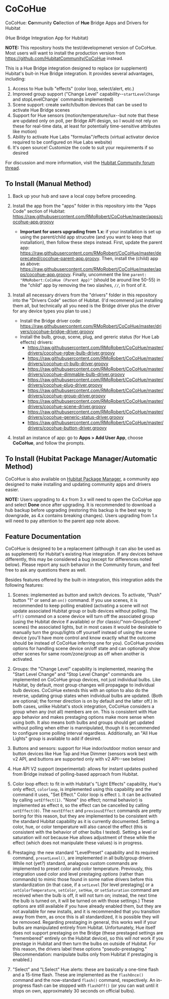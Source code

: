 # CoCoHue
CoCoHue: <b>Co</b>mmunity <b>Co</b>llection of <b>Hue</b> Bridge Apps and Drivers for Hubitat

(Hue Bridge Integration App for Hubitat)

**NOTE:** This repository hosts the test/developmenet version of CoCoHue. Most users will want to install the production version
from <a href="https://github.com/HubitatCommunity/CoCoHue">https://github.com/HubitatCommunity/CoCoHue</a> instead.

This is a Hue Bridge integration designed to replace (or supplement) Hubitat's buit-in Hue Bridge
integration. It provides several advantages, including:
1. Access to Hue bulb "effects" (color loop, select/alert, etc.)
2. Improved group support ("Change Level" capability--`startLevelChange` and stopLevelChange` commands implemented)
3. Scene support: create switch/button devices that can be used to activate Hue Bridge scenes
4. Support for Hue sensors (motion/temperature/lux--but note that these are updated only on poll, per Bridge API design, so I would
not rely on these for real-time data, at least for potentially time-sensitive attributes like motion)
5. Ability to activate Hue Labs "formulas"/effects (virtual activator device required to be configured on Hue Labs website)
6. It's open source! Customize the code to suit your requirements if so desired

For discussion and more information, visit the <a href="https://community.hubitat.com/t/release-cocohue-hue-bridge-integration-including-scenes/27978">Hubitat Community forum thread</a>.

## To Install (Manual Method)
1. Back up your hub and save a local copy before proceeding.

2. Install the app  from the "apps" folder in this repository into the "Apps Code" section of Hubitat: https://raw.githubusercontent.com/RMoRobert/CoCoHue/master/apps/cocohue-app.groovy
    * **Important for users upgrading from 1.x:** if your installation is set up using the parent/child app strucutre (and you want to keep that installation), then
    follow these steps instead. First, update the parent app: https://raw.githubusercontent.com/RMoRobert/CoCoHue/master/deprecated/cocohue-parent-app.groovy. Then,
    install the (child) app as above: https://raw.githubusercontent.com/RMoRobert/CoCoHue/master/apps/cocohue-app.groovy. Finally, uncomment the
    line `parent: "RMoRobert:CoCoHue (Parent App)"` (should be around line 50-55) in the "child" app by removing the two slashes, `//`, in front of it.

3. Install all necessary drivers from the "drivers" folder in this repository into the "Drivers Code" section of Hubitat. (I'd recommend
just installing them all, but technically all you need is the Bridge driver plus the driver for any device types you plan to use.)
    * Install the Bridge driver code: https://raw.githubusercontent.com/RMoRobert/CoCoHue/master/drivers/cocohue-bridge-driver.groovy
    * Install the bulb, group, scene, plug, and gereric status (for Hue Lab effects) drivers:
      * https://raw.githubusercontent.com/RMoRobert/CoCoHue/master/drivers/cocohue-rgbw-bulb-driver.groovy
      * https://raw.githubusercontent.com/RMoRobert/CoCoHue/master/drivers/cocohue-ct-bulb-driver.groovy
      * https://raw.githubusercontent.com/RMoRobert/CoCoHue/master/drivers/cocohue-dimmable-bulb-driver.groovy
      * https://raw.githubusercontent.com/RMoRobert/CoCoHue/master/drivers/cocohue-plug-driver.groovy
      * https://raw.githubusercontent.com/RMoRobert/CoCoHue/master/drivers/cocohue-group-driver.groovy
      * https://raw.githubusercontent.com/RMoRobert/CoCoHue/master/drivers/cocohue-scene-driver.groovy
      * https://raw.githubusercontent.com/RMoRobert/CoCoHue/master/drivers/cocohue-generic-status-driver.groovy
      * https://raw.githubusercontent.com/RMoRobert/CoCoHue/master/drivers/cocohue-button-driver.groovy
      
4. Install an instance of app: go to **Apps > Add User App**, choose **CoCoHue**, and follow the prompts.

## To Install (Hubitat Package Manager/Automatic Method)

CoCoHue is also available on <a href="https://community.hubitat.com/t/beta-hubitat-package-manager/38016">Hubitat Package
Manager</a>, a community app designed to make installing and updating community apps and drivers easier.

**NOTE:** Users upgrading to 4.x from 3.x will need to open the CoCoHue app and select **Done** once after upgrading. It is recommended to download a hub backup before upgrading (restoring this backup is the best way to downgrade, as 4.x contains breaking changes). Users upgrading from 1.x will need to pay attention to the parent app note above.

## Feature Documentation
CoCoHue is designed to be a replacement (although it can also be used as as supplement) for Hubitat's existing Hue integration. If any devices behave differently, this
may be considered a bug (except for differences noted below). Please report any such behavior in the Community forum, and feel free
to ask any questions there as well.

Besides features offered by the built-in integration, this integration adds the following features:

1. Scenes: implemented as button and switch devices. To activate, "Push" button "1" or send an `on()` command. If you use
scenes, it is recommended to keep polling enabled (actvating a scene will not update associated Hubitat group or bulb
devices without polling). The `off()` command on a scene device will turn off the associated group (using the Hubitat device if
available) or (for classic/"non-GroupScene" scenes) the associated lights, but in most cases it would be desirable to manually
turn the group/lights off yourself instead of using the scene device (you'll have more control and know exactly what the outcome
should be instead of CoCoHue inferring one for you). CoCoHue provides options for handling scene device on/off state and can
optionally show other scenes for same room/zone/group as off when another is activated.

2. Groups: the "Change Level" capability is implemented, meaning the "Start Level Change" and "Stop Level Change" commands are
implemented on CoCoHue group devices, not just individual bulbs. Like Hubitat, by default, most group changes will propagage to
individual bulb devices. CoCoHue extends this with an option to also do the reverse, updating group states when individual bulbs are
updated. (Both are optional; the former direction is on by default and the latter off.) In both cases, unlike Hubitat's
stock integration, CoCoHue considers a group when any (not all) members are on. This is consistent with Hue app
behavior and makes prestaging options make more sense when using both. It also means both bulbs and groups should get
updated without polling when either is mannipulated, though it is recommended to configure some polling interval
regardless. Additionally, an "All Hue Lights" group is available to add if desired.

3. Buttons and sensors: support for Hue indor/outdoor motion sensor and button devices like Hue Tap and Hue Dimmer (sensors work best with v2 API, and buttons are supported only with v2 API--see below)

4. Hue API V2 support (experimental): allows for instant updates pushed from Bridge instead of polling-based approach from Hubitat.

5. Color loop effect: to fit in with Hubitat's "Light Effects" capability, Hue's only effect, `colorloop`, is implemented using
this capability and the command it uses, "Set Effect." Color loop is effect `1`. It can be activated by calling `setEffect(1)`.
"None" (no effect; normal behavior) is implemented as effect `0`, so the effect can be cancelled by calling `setEffect(0)`.
The `nextEffect` and `previousEffect` commands are pretty boring for this reason, but they are implemented to be consistent with
the standard Hubitat capability as it is currently documented. Setting a color, hue, or color temperature will also cancel the effect
(this is consistent with the behavior of other bulbs I tested). Setting a level or saturation will *not* because Hue allows adjustment
of these while the effect (which does not manipulate these values) is in progress.

6. Prestaging: the new standard "LevelPreset" capability and its required command, `presetLevel()`, are implemented in all bulb/group
drivers. While not (yet?) standard, analagous custom commands are implemented to preset color and color temperature. Previously, this
integration used color and level prestaging *options* (rather than commands) to mimic those found in some native drivers before
this standardization (in that case, if a `setLevel` [for level prestaging] or a `setColorTemperature`, `setColor`, `setHue`, or `setSaturation` command
are received when the bulb is off, it will not turn on; instead, the next time the bulb is turned on, it will be turned on with those settings.) These
options are still available if you have already enabled them, but they are not available for new installs, and it is recommended that you transition
away from them, as once this is all standardized, it is possible they will be removoed. Regarding prestaging in general,
this works well if your bulbs are manipulated entirely from Hubitat. Unfortunately, Hue itself does not support prestaging on the Bridge (these prestaged settings are "remembered"
entirely on the Hubitat device), so this will *not* work if you prestage in Hubitat and then turn the bulbs on outside of Hubitat. For
this reason, the drivers label these options "pseudo-prestaging." (Recommendation: manipulate bulbs only from Hubitat if prestaging is enabled.)

7. "Select" and "LSelect" Hue alerts: these are basically a one-time flash and a 15-time flash. These are implemented as the
`flashOnce()` command and the now-standard `flash()` command, respectively. An in-progress flash can be stopped
with `flashOff()` (or you can wait until it stops on own, approximately 30 seconds on official bulbs).